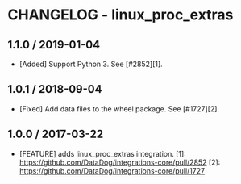 # CHANGELOG - linux_proc_extras

## 1.1.0 / 2019-01-04

* [Added] Support Python 3. See [#2852][1].

## 1.0.1 / 2018-09-04

* [Fixed] Add data files to the wheel package. See [#1727][2].

## 1.0.0 / 2017-03-22

* [FEATURE] adds linux_proc_extras integration.
[1]: https://github.com/DataDog/integrations-core/pull/2852
[2]: https://github.com/DataDog/integrations-core/pull/1727
